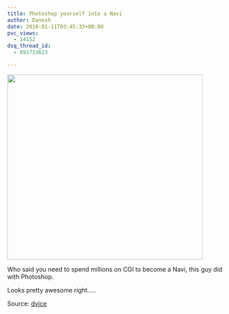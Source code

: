 ```yaml
---
title: Photoshop yourself into a Navi
author: Danesh
date: 2010-01-11T03:45:33+00:00
pvc_views:
  - 14152
dsq_thread_id:
  - 891733623

---
```

<img loading="lazy" class="alignnone size-medium wp-image-1948" title="Birth-of-an-Avatar-thumb-550x521-31135" src="/wp-content/uploads/2010/01/Birth-of-an-Avatar-thumb-550x521-31135-450x426.jpg" alt="" width="450" height="426" srcset="/wp-content/uploads/2010/01/Birth-of-an-Avatar-thumb-550x521-31135-450x426.jpg 450w, /wp-content/uploads/2010/01/Birth-of-an-Avatar-thumb-550x521-31135.jpg 550w" sizes="(max-width: 450px) 100vw, 450px" />

Who said you need to spend millions on CGI to become a Navi, this guy did with Photoshop.

Looks pretty awesome right.....



Source: [dvice][1]

 [1]: http://dvice.com/archives/2010/01/want-your-own-a.php